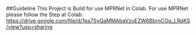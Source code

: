 ##Guideline
This Project is Build for use MPRNet in Colab. For use MPRNet please follow the Step at Colab:
https://drive.google.com/file/d/1pa7SyQaMMAbaVzuEZW6BbrnCGq_LRqKS/view?usp=sharing
